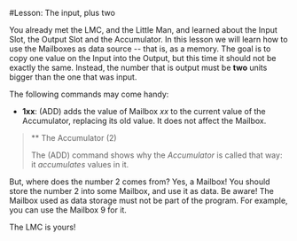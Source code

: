 #Lesson: The input, plus two

You already met the LMC, and the Little Man, and learned about the Input Slot, the Output Slot and the Accumulator.
In this lesson we will learn how to use the Mailboxes as data source -- that is, as a memory.
The goal is to copy one value on the Input into the Output, but this time it should not be exactly the same.
Instead, the number that is output must be **two** units bigger than the one that was input.

The following commands may come handy:
+ **1xx**: (ADD) adds the value of Mailbox _xx_ to the current value of the Accumulator, replacing its old value.
                 It does not affect the Mailbox.

> ** The Accumulator (2)
>
> The (ADD) command shows why the _Accumulator_ is called that way: it _accumulates_ values in it.

But, where does the number 2 comes from? 
Yes, a Mailbox!
You should store the number 2 into some Mailbox, and use it as data.
Be aware! The Mailbox used as data storage must not be part of the program.
For example, you can use the Mailbox 9 for it.

The LMC is yours!
